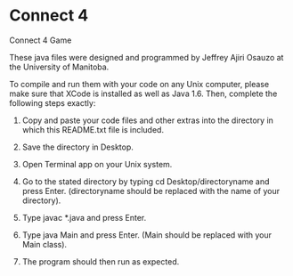 # Connect 4
Connect 4 Game

These java files were designed and programmed by Jeffrey Ajiri Osauzo at the University of Manitoba.

To compile and run them with your code on any Unix computer, please make sure that XCode is installed as well as Java 1.6. Then, complete the following steps exactly:

1. Copy and paste your code files and other extras into the directory in which this README.txt file is included.

2. Save the directory in Desktop.

3. Open Terminal app on your Unix system.

4. Go to the stated directory by typing cd Desktop/directoryname and press Enter. (directoryname should be replaced with the name of your directory).

5. Type javac *.java and press Enter.

6. Type java Main and press Enter. (Main should be replaced with your Main class).

7. The program should then run as expected.
